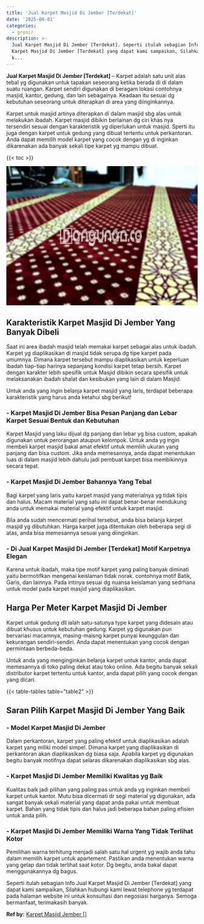 ```yaml
---
title: 'Jual Karpet Masjid Di Jember [Terdekat]'
date: '2025-08-01'
categories:
  - grosir
description: >-
  Jual Karpet Masjid Di Jember [Terdekat]. Seperti itulah sebagian Info Jual
  Karpet Masjid Di Jember [Terdekat] yang dapat kami sampaikan, Silahkan hubungi
  k...
---
```


**Jual Karpet Masjid Di Jember \[Terdekat\]** – Karpet adalah satu unit alas tebal yg digunakan untuk tapakan seseorang ketika berada di di dalam suatu ruangan. Karpet sendiri digunakan di beragam lokasi contohnya masjid, kantor, gedung, dan lain sebagainya. Keadaan itu sesuai dg kebutuhan seseorang untuk diterapkan di area yang diinginkannya.

Karpet untuk masjid artinya diterapkan di dalam masjid sbg alas untuk melakukan ibadah. Karpet masjid dibikin berlainan dg ciri khas nya tersendiri sesuai dengan karakteristik yg diperlukan untuk masjid. Sperti itu juga dengan karpet untuk gedung yang dibuat tertentu untuk perkantoran. Anda dapat memilih model karpet yang cocok dengan yg di inginkan dikarenakan ada banyak sekali tipe karpet yg mampu dibuat.

{{< toc >}}

![Jual Karpet Masjid Di Jember [Terdekat]](/images/grosir-karpet-murah-12.png)

## Karakteristik Karpet Masjid Di Jember Yang Banyak Dibeli

Saat ini area ibadah masjid telah memakai karpet sebagai alas untuk ibadah. Karpet yg diaplikasikan di masjid tidak serupa dg tipe karpet pada umumnya. Dimana karpet tersebut mampu diaplikasikan untuk keperluan ibadah tiap-tiap harinya sepanjang kondisi karpet tetap bersih. Karpet dengan karakter lebih spesifik untuk Masjid dibikin secara spesifik untuk melaksanakan ibadah shalat dan kesibukan yang lain di dalam Masjid.

Untuk anda yang ingin belanja karpet masjid yang laris, terdapat beberapa karakteristik yang harus anda ketahui sbg berikut!

### \- Karpet Masjid Di Jember Bisa Pesan Panjang dan Lebar Karpet Sesuai Bentuk dan Kebutuhan

Karpet Masjid yang laku dijual dg panjang dan lebar yg bisa custom, apakah digunakan untuk perorangan ataupun kelompok. Untuk anda yg ingin membeli karpet masjid bakal amat efektif untuk memliih ukuran yang panjang dan bisa custom. Jika anda memesannya, anda dapat menentukan luas di dalam masjid lebih dahulu jadi pembuat karpet bisa membikinnya secara tepat.

### \- Karpet Masjid Di Jember Bahannya Yang Tebal

Bagi karpet yang laris yaitu karpet masjid yang materialnya yg tidak tipis dan halus. Macam material yang satu ini dapat benar-benar mendukung anda untuk memakai material yang efektif untuk karpet masjid.

Bila anda sudah mencermati perihal tersebut, anda bisa belanja karpet masjid yg dibutuhkan. Harga karpet juga ditentukan oleh beberapa segi di atas, anda bisa memesannya sesuai yang diinginkan.

### \- Di Jual Karpet Masjid Di Jember \[Terdekat\] Motif Karpetnya Elegan

Karena untuk ibadah, maka tipe motif karpet yang paling banyak diminati yaitu bermotifkan mengenai keislaman tidak norak. contohnya motif Batik, Garis, dan lainnya. Pada intinya sesuai dg nuansa keislaman yang sedrhana untuk model pada karpet masjid yang diaplikasikan.

## Harga Per Meter Karpet Masjid Di Jember

Karpet untuk gedung dll ialah satu-satunya type karpet yang didesain atau dibuat khusus untuk kebutuhan gedung. Karpet yg digunakan pun bervariasi macamnya, masing-maisng karpet punyai keunggulan dan kekurangan sendiri-sendiri. Anda dapat menentukan yang cocok dengan permintaan berbeda-beda.

Untuk anda yang menginginkan belanja karpet untuk kantor, anda dapat memesannya di toko paling dekat atau toko online. Ada begitu banyak sekali distributor karpet tertentu untuk kantor, anda dapat pilih yang cocok dengan yang dicari.

{{< table-tables table="table2" >}}

## Saran Pilih Karpet Masjid Di Jember Yang Baik

### \- Model Karpet Masjid Di Jember

Dalam perkantoran, karpet yang paling efektif untuk diaplikasikan adalah karpet yang miliki model simpel. Dimana karpet yang diaplikasikan di perkantoran akan diaplikasikan dg biasa saja. Apabila karpet yg digunakan begitu banyak motifnya dapat selaras dikarenakan diaplikasikan sbg alas.

### \- Karpet Masjid Di Jember Memiliki Kwalitas yg Baik

Kualitas baik jadi pilihan yang paling pas untuk anda yg inginkan membeli karpet untuk kantor. Mutu bisa dicermati dr segi material yg digunakan, ada sangat banyak sekali material yang dapat anda pakai untuk membuat karpet. Bahan yang tidak tipis dan halus jadi beberapa bahan paling efisien untuk anda pilih.

### \- Karpet Masjid Di Jember Memiliki Warna Yang Tidak Terlihat Kotor

Pemilihan warna terhitung menjadi salah satu hal urgent yg wajib anda tahu dalam memilih karpet untuk apartement. Pastikan anda menentukan warna yang gelap dan tidak terlihat saat kotor. Dg begitu, anda bakal dapat menggunakannya dg bagus.

Seperti itulah sebagian Info Jual Karpet Masjid Di Jember \[Terdekat\] yang dapat kami sampaikan, Silahkan hubungi kami lewat telephone yg terdapat pada halaman website ini untuk konsultasi dan negosiasi harganya. Semoga bermanfaat, terimakasih banyak.

**Ref by:**  [Karpet Masjid Jember []](https://id.wikipedia.org/wiki/Karpet)
